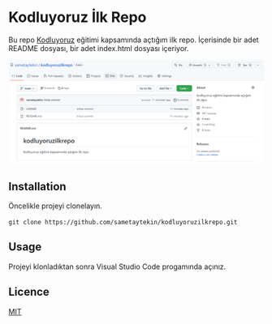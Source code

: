 # Kodluyoruz İlk Repo
Bu repo [Kodluyoruz](https://www.kodluyoruz.org/) eğitimi kapsamında açtığım ilk repo. İçerisinde bir adet README dosyası, bir adet index.html dosyası içeriyor.

![Örnek Görsel](https://github.com/sametaytekin/kodluyoruzilkrepo/blob/main/ilk_repo.PNG)

## Installation
Öncelikle projeyi clonelayın.

`git clone https://github.com/sametaytekin/kodluyoruzilkrepo.git`

## Usage
Projeyi klonladıktan sonra Visual Studio Code progamında açınız.


## Licence
[MIT](https://choosealicense.com/licenses/mit/)